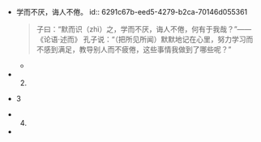 - 学而不厌，诲人不倦。
  id:: 6291c67b-eed5-4279-b2ca-70146d055361
  
  >子曰：“默而识（zhì）之，学而不厌，诲人不倦，何有于我哉？”——《论语·述而》
  孔子说：“（把所见所闻）默默地记在心里，努力学习而不感到满足，教导别人而不疲倦，这些事情我做到了哪些呢？”
	-
- 2.
- 3
- 4.
-
